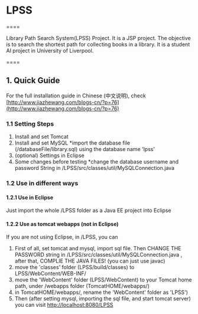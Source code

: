 # LPSS
====

Library Path Search System(LPSS) Project. It is a JSP project. The objective is to search the shortest path for collecting books in a library. It is a student AI project in University of Liverpool.

====

## 1. Quick Guide

For the full installation guide in Chinese (中文说明), check [http://www.jiazhewang.com/blogs-cn/?p=76](http://www.jiazhewang.com/blogs-cn/?p=76)

### 1.1 Setting Steps

1. Install and set Tomcat
2. Install and set MySQL
    *import the database file (/databaseFile/library.sql) using the database name 'lpss'
3. (optional) Settings in Eclipse
4. Some changes before testing
    *change the database username and password String in /LPSS/src/classes/util/MySQLConnection.java 

### 1.2 Use in different ways

#### 1.2.1 Use in Eclipse

Just import the whole /LPSS folder as a Java EE project into Eclipse

#### 1.2.2 Use as tomcat webapps (not in Eclipse)

If you are not using Eclipse, in /LPSS, you can

1. First of all, set tomcat and mysql, import sql file. Then CHANGE THE PASSWORD string in /LPSS/src/classes/util/MySQLConnection.java , after that, COMPLIE THE JAVA FILES! (you can just use javac)
2. move the 'classes' folder (LPSS/build/classes) to LPSS/WebContent/WEB-INF/
3. move the 'WebContent' folder (LPSS/WebContent) to your Tomcat home path, under /webapps folder (TomcatHOME/webapps/)
4. in TomcatHOME/webapps/, rename the 'WebContent' folder as 'LPSS')
5. Then (after setting mysql, importing the sql file, and start tomcat server) you can visit [http://localhost:8080/LPSS](http://localhost:8080/LPSS)

